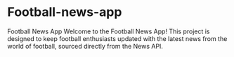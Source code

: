 # Football-news-app
Football News App Welcome to the Football News App! This project is designed to keep football enthusiasts updated with the latest news from the world of football, sourced directly from the News API.
